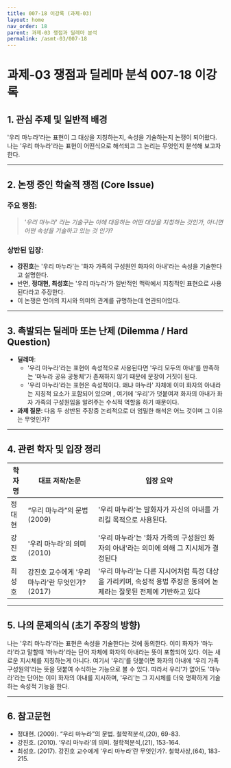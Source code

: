 ```yaml
---
title: 007-18 이강록 (과제-03)
layout: home
nav_order: 18
parent: 과제-03 쟁점과 딜레마 분석
permalink: /asmt-03/007-18
---
```


# 과제-03 쟁점과 딜레마 분석 007-18 이강록 

## 1. 관심 주제 및 일반적 배경

'우리 마누라'라는 표현이 그 대상을 지칭하는지, 속성을 기술하는지 논쟁이 되어왔다. 나는 '우리 마누라'라는 표현이 어떤식으로 해석되고 그 논리는 무엇인지 분석해 보고자 한다.

---

## 2. 논쟁 중인 학술적 쟁점 (Core Issue)

### 주요 쟁점:  

> *'우리 마누라' 라는 기술구는 이에 대응하는 어떤 대상을 지칭하는 것인가, 아니면 어떤 속성을 기술하고 있는 것 인가?*

### 상반된 입장:
- **강진호**는 '우리 마누라'는 '화자 가족의 구성원인 화자의 아내'라는 속성을 기술한다고 설명한다.
- 반면, **정대현, 최성호**는 '우리 마누라'가 일반적인 맥락에서 지칭적인 표현으로 사용된다라고 주장한다. 
- 이 논쟁은 언어의 지시와 의미의 관계를 규명하는데 연관되어있다.

---

## 3. 촉발되는 딜레마 또는 난제 (Dilemma / Hard Question)

- **딜레마**: 
  - '우리 마누라'라는 표현이 속성적으로 사용된다면 '우리 모두의 아내'를 만족하는 '마누라 공유 공동체'가 존재하지 않기 때문에 문장이 거짓이 된다.
  - '우리 마누라'라는 표현은 속성적이다. 왜냐 마누라' 자체에 이미 화자의 아내라는 지칭적 요소가 포함되어 있으며 , 여기에 '우리'가 덧붙여져 화자의 아내가 화자 가족의 구성원임을 알려주는 수식적 역할을 하기 때문이다.
- **과제 질문**: 다음 두 상반된 주장중 논리적으로 더 엄밀한 해석은 어느 것이며 그 이유는 무엇인가?

---

## 4. 관련 학자 및 입장 정리

| 학자명             | 대표 저작/논문                                   | 입장 요약 |
|--------------------|---------------------------------------------------|-----------|
| 정대현   | “우리 마누라”의 문법(2009)                          | '우리 마누라'는 발화자가 자신의 아내를 가리킬 목적으로 사용된다. |
| 강진호   | '우리 마누라'의 의미(2010)                                | '우리 마누라'는 '화자 가족의 구성원인 화자의 아내'라는 의미에 의해 그 지시체가 결정된다 |
| 최성호     | 강진호 교수에게 '우리 마누라'란 무엇인가? (2017) | '우리 마누라'는 다른 지시어처럼 특정 대상을 가리키며, 속성적 용법 주장은 동의어 논제라는 잘못된 전제에 기반하고 있다 |


---

## 5. 나의 문제의식 (초기 주장의 방향)

나는 '우리 마누라'라는 표현은 속성을 기술한다는 것에 동의한다. 이미 화자가 '마누라'라고 말할때 '마누라'라는 단어 자체에 화자의 아내라는 뜻이 포함되어 있다. 이는 새로운 지시체를 지칭하는게 아니다. 여기서 '우리'를 덧붙이면 화자의 아내에 '우리 가족 구성원의'라는 뜻을 덧붙여 수식하는 기능으로 볼 수 있다. 따라서 우리'가 없어도 '마누라'라는 단어는 이미 화자의 아내를 지시하며, '우리'는 그 지시체를 더욱 명확하게 기술하는 속성적 기능을 한다.



---

## 6. 참고문헌

- 정대현. (2009). “우리 마누라”의 문법. 철학적분석,(20), 69-83.  
- 강진호. (2010). ‘우리 마누라’의 의미. 철학적분석,(21), 153-164. 
- 최성호. (2017). 강진호 교수에게 ‘우리 마누라’란 무엇인가?. 철학사상,(64), 183-215.  

